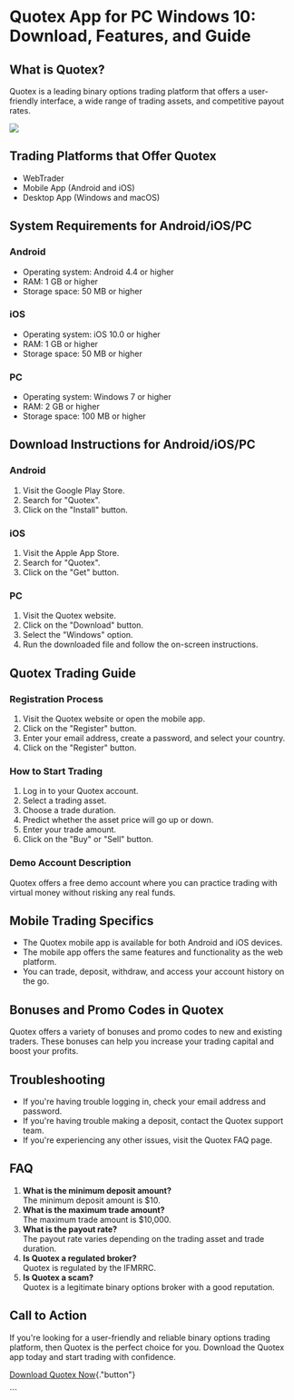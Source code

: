 # Quotex App for PC Windows 10: Download, Features, and Guide

## What is Quotex?

Quotex is a leading binary options trading platform that offers a
user-friendly interface, a wide range of trading assets, and competitive
payout rates.

[![](https://static.quotex.io/files/10_en/300_250.jpg)](https://traff.sbs/brokerqxlid)

## Trading Platforms that Offer Quotex

-   WebTrader
-   Mobile App (Android and iOS)
-   Desktop App (Windows and macOS)

## System Requirements for Android/iOS/PC

### Android

-   Operating system: Android 4.4 or higher
-   RAM: 1 GB or higher
-   Storage space: 50 MB or higher

### iOS

-   Operating system: iOS 10.0 or higher
-   RAM: 1 GB or higher
-   Storage space: 50 MB or higher

### PC

-   Operating system: Windows 7 or higher
-   RAM: 2 GB or higher
-   Storage space: 100 MB or higher

## Download Instructions for Android/iOS/PC

### Android

1.  Visit the Google Play Store.
2.  Search for "Quotex".
3.  Click on the "Install" button.

### iOS

1.  Visit the Apple App Store.
2.  Search for "Quotex".
3.  Click on the "Get" button.

### PC

1.  Visit the Quotex website.
2.  Click on the "Download" button.
3.  Select the "Windows" option.
4.  Run the downloaded file and follow the on-screen instructions.

## Quotex Trading Guide

### Registration Process

1.  Visit the Quotex website or open the mobile app.
2.  Click on the "Register" button.
3.  Enter your email address, create a password, and select your
    country.
4.  Click on the "Register" button.

### How to Start Trading

1.  Log in to your Quotex account.
2.  Select a trading asset.
3.  Choose a trade duration.
4.  Predict whether the asset price will go up or down.
5.  Enter your trade amount.
6.  Click on the "Buy" or "Sell" button.

### Demo Account Description

Quotex offers a free demo account where you can practice trading with
virtual money without risking any real funds.

## Mobile Trading Specifics

-   The Quotex mobile app is available for both Android and iOS devices.
-   The mobile app offers the same features and functionality as the web
    platform.
-   You can trade, deposit, withdraw, and access your account history on
    the go.

## Bonuses and Promo Codes in Quotex

Quotex offers a variety of bonuses and promo codes to new and existing
traders. These bonuses can help you increase your trading capital and
boost your profits.

## Troubleshooting

-   If you\'re having trouble logging in, check your email address and
    password.
-   If you\'re having trouble making a deposit, contact the Quotex
    support team.
-   If you\'re experiencing any other issues, visit the Quotex FAQ page.

## FAQ

1.  **What is the minimum deposit amount?**\
    The minimum deposit amount is \$10.
2.  **What is the maximum trade amount?**\
    The maximum trade amount is \$10,000.
3.  **What is the payout rate?**\
    The payout rate varies depending on the trading asset and trade
    duration.
4.  **Is Quotex a regulated broker?**\
    Quotex is regulated by the IFMRRC.
5.  **Is Quotex a scam?**\
    Quotex is a legitimate binary options broker with a good reputation.

## Call to Action

If you\'re looking for a user-friendly and reliable binary options
trading platform, then Quotex is the perfect choice for you. Download
the Quotex app today and start trading with confidence.

[Download Quotex
Now](\%22https://traff.sbs/quotexonelink\%22){."button"}

\`\`\`

